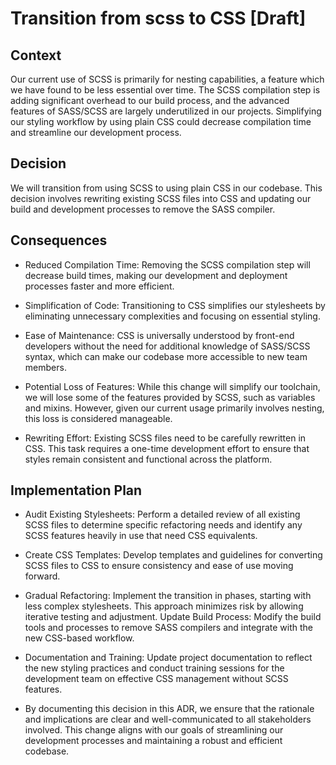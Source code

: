 # Transition from scss to CSS [Draft]

## Context

Our current use of SCSS is primarily for nesting capabilities, a feature which we have found to be less essential over time.
The SCSS compilation step is adding significant overhead to our build process, and the advanced features of SASS/SCSS are largely underutilized in our projects. Simplifying our styling workflow by using plain CSS could decrease compilation time and streamline our development process.

## Decision

We will transition from using SCSS to using plain CSS in our codebase. This decision involves rewriting existing SCSS files into CSS and updating our build and development processes to remove the SASS compiler.

## Consequences

- Reduced Compilation Time: Removing the SCSS compilation step will decrease build times, making our development and deployment processes faster and more efficient.

- Simplification of Code: Transitioning to CSS simplifies our stylesheets by eliminating unnecessary complexities and focusing on essential styling.

- Ease of Maintenance: CSS is universally understood by front-end developers without the need for additional knowledge of SASS/SCSS syntax, which can make our codebase more accessible to new team members.

- Potential Loss of Features: While this change will simplify our toolchain, we will lose some of the features provided by SCSS, such as variables and mixins. However, given our current usage primarily involves nesting, this loss is considered manageable.

- Rewriting Effort: Existing SCSS files need to be carefully rewritten in CSS. This task requires a one-time development effort to ensure that styles remain consistent and functional across the platform.

## Implementation Plan

- Audit Existing Stylesheets: Perform a detailed review of all existing SCSS files to determine specific refactoring needs and identify any SCSS features heavily in use that need CSS equivalents.

- Create CSS Templates: Develop templates and guidelines for converting SCSS files to CSS to ensure consistency and ease of use moving forward.

- Gradual Refactoring: Implement the transition in phases, starting with less complex stylesheets. This approach minimizes risk by allowing iterative testing and adjustment.
  Update Build Process: Modify the build tools and processes to remove SASS compilers and integrate with the new CSS-based workflow.

- Documentation and Training: Update project documentation to reflect the new styling practices and conduct training sessions for the development team on effective CSS management without SCSS features.

- By documenting this decision in this ADR, we ensure that the rationale and implications are clear and well-communicated to all stakeholders involved. This change aligns with our goals of streamlining our development processes and maintaining a robust and efficient codebase.
